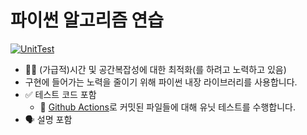 # 파이썬 알고리즘 연습

[![UnitTest](https://github.com/serithemage/python_algorithm_exercise/actions/workflows/UnitTest.yml/badge.svg)](https://github.com/serithemage/python_algorithm_exercise/actions/workflows/UnitTest.yml)

- 🏃‍♀️ (가급적)시간 및 공간복잡성에 대한 최적화(를 하려고 노력하고 있음)
- 구현에 들어가는 노력을 줄이기 위해 파이썬 내장 라이브러리를 사용합니다.
- ✅ 테스트 코드 포함
  - 💯 [Github Actions](https://www.techiediaries.com/python-unit-tests-github-actions/)로 커밋된 파일들에 대해 유닛 테스트를 수행합니다.
- 🗣 설명 포함
